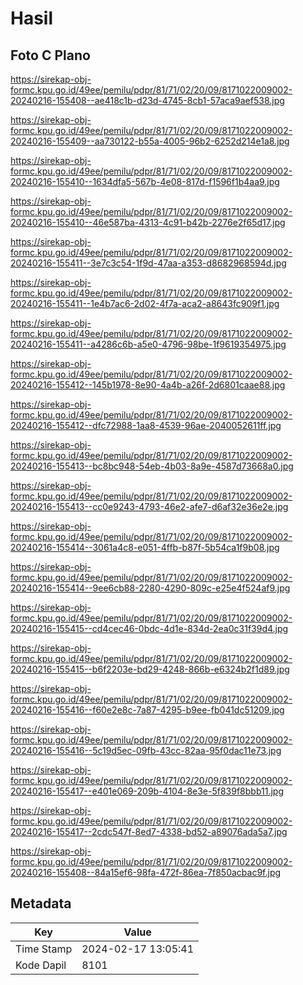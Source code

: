 # Hasil

## Foto C Plano

https://sirekap-obj-formc.kpu.go.id/49ee/pemilu/pdpr/81/71/02/20/09/8171022009002-20240216-155408--ae418c1b-d23d-4745-8cb1-57aca9aef538.jpg

https://sirekap-obj-formc.kpu.go.id/49ee/pemilu/pdpr/81/71/02/20/09/8171022009002-20240216-155409--aa730122-b55a-4005-96b2-6252d214e1a8.jpg

https://sirekap-obj-formc.kpu.go.id/49ee/pemilu/pdpr/81/71/02/20/09/8171022009002-20240216-155410--1634dfa5-567b-4e08-817d-f1596f1b4aa9.jpg

https://sirekap-obj-formc.kpu.go.id/49ee/pemilu/pdpr/81/71/02/20/09/8171022009002-20240216-155410--46e587ba-4313-4c91-b42b-2276e2f65d17.jpg

https://sirekap-obj-formc.kpu.go.id/49ee/pemilu/pdpr/81/71/02/20/09/8171022009002-20240216-155411--3e7c3c54-1f9d-47aa-a353-d8682968594d.jpg

https://sirekap-obj-formc.kpu.go.id/49ee/pemilu/pdpr/81/71/02/20/09/8171022009002-20240216-155411--1e4b7ac6-2d02-4f7a-aca2-a8643fc909f1.jpg

https://sirekap-obj-formc.kpu.go.id/49ee/pemilu/pdpr/81/71/02/20/09/8171022009002-20240216-155411--a4286c6b-a5e0-4796-98be-1f9619354975.jpg

https://sirekap-obj-formc.kpu.go.id/49ee/pemilu/pdpr/81/71/02/20/09/8171022009002-20240216-155412--145b1978-8e90-4a4b-a26f-2d6801caae88.jpg

https://sirekap-obj-formc.kpu.go.id/49ee/pemilu/pdpr/81/71/02/20/09/8171022009002-20240216-155412--dfc72988-1aa8-4539-96ae-2040052611ff.jpg

https://sirekap-obj-formc.kpu.go.id/49ee/pemilu/pdpr/81/71/02/20/09/8171022009002-20240216-155413--bc8bc948-54eb-4b03-8a9e-4587d73668a0.jpg

https://sirekap-obj-formc.kpu.go.id/49ee/pemilu/pdpr/81/71/02/20/09/8171022009002-20240216-155413--cc0e9243-4793-46e2-afe7-d6af32e36e2e.jpg

https://sirekap-obj-formc.kpu.go.id/49ee/pemilu/pdpr/81/71/02/20/09/8171022009002-20240216-155414--3061a4c8-e051-4ffb-b87f-5b54ca1f9b08.jpg

https://sirekap-obj-formc.kpu.go.id/49ee/pemilu/pdpr/81/71/02/20/09/8171022009002-20240216-155414--9ee6cb88-2280-4290-809c-e25e4f524af9.jpg

https://sirekap-obj-formc.kpu.go.id/49ee/pemilu/pdpr/81/71/02/20/09/8171022009002-20240216-155415--cd4cec46-0bdc-4d1e-834d-2ea0c31f39d4.jpg

https://sirekap-obj-formc.kpu.go.id/49ee/pemilu/pdpr/81/71/02/20/09/8171022009002-20240216-155415--b6f2203e-bd29-4248-866b-e6324b2f1d89.jpg

https://sirekap-obj-formc.kpu.go.id/49ee/pemilu/pdpr/81/71/02/20/09/8171022009002-20240216-155416--f60e2e8c-7a87-4295-b9ee-fb041dc51209.jpg

https://sirekap-obj-formc.kpu.go.id/49ee/pemilu/pdpr/81/71/02/20/09/8171022009002-20240216-155416--5c19d5ec-09fb-43cc-82aa-95f0dac11e73.jpg

https://sirekap-obj-formc.kpu.go.id/49ee/pemilu/pdpr/81/71/02/20/09/8171022009002-20240216-155417--e401e069-209b-4104-8e3e-5f839f8bbb11.jpg

https://sirekap-obj-formc.kpu.go.id/49ee/pemilu/pdpr/81/71/02/20/09/8171022009002-20240216-155417--2cdc547f-8ed7-4338-bd52-a89076ada5a7.jpg

https://sirekap-obj-formc.kpu.go.id/49ee/pemilu/pdpr/81/71/02/20/09/8171022009002-20240216-155408--84a15ef6-98fa-472f-86ea-7f850acbac9f.jpg


## Metadata

| Key        | Value               |
| ---------- | ------------------- |
| Time Stamp | 2024-02-17 13:05:41 |
| Kode Dapil | 8101                |



